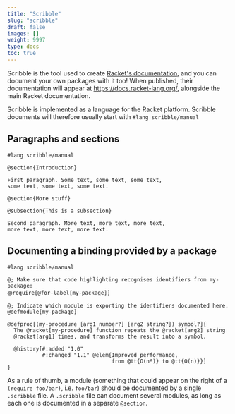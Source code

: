 ```yaml
---
title: "Scribble"
slug: "scribble"
draft: false
images: []
weight: 9997
type: docs
toc: true
---
```


Scribble is the tool used to create [Racket's documentation](https://docs.racket-lang.org/), and you can document your own packages with it too! When published, their documentation will appear at https://docs.racket-lang.org/, alongside the main Racket documentation.

Scribble is implemented as a language for the Racket platform. Scribble documents will therefore usually start with `#lang scribble/manual`

## Paragraphs and sections
```
#lang scribble/manual

@section{Introduction}

First paragraph. Some text, some text, some text,
some text, some text, some text.

@section{More stuff}

@subsection{This is a subsection}

Second paragraph. More text, more text, more text,
more text, more text, more text.
```

## Documenting a binding provided by a package
```
#lang scribble/manual

@; Make sure that code highlighting recognises identifiers from my-package:
꩜require[@for-label[my-package]]

@; Indicate which module is exporting the identifiers documented here.
@defmodule[my-package]

@defproc[(my-procedure [arg1 number?] [arg2 string?]) symbol?]{
  The @racket[my-procedure] function repeats the @racket[arg2] string
  @racket[arg1] times, and transforms the result into a symbol.

  @history[#:added "1.0"
           #:changed "1.1" @elem{Improved performance,
                                 from @tt{O(n²)} to @tt{O(n)}}]
}

```

As a rule of thumb, a module (something that could appear on the right of a `(require foo/bar)`, i.e. `foo/bar`) should be documented by a single `.scribble` file. A `.scribble` file can document several modules, as long as each one is documented in a separate `@section`.

